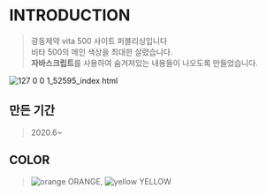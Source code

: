 # INTRODUCTION
> 광동제약 vita 500 사이트 퍼블리싱입니다<br>
> 비타 500의 메인 색상을 최대한 살렸습니다.<br>
> <b>자바스크립트</b>를 사용하여 숨겨져있는 내용들이 나오도록 만들었습니다.

![127 0 0 1_52595_index html](https://user-images.githubusercontent.com/58199479/83942498-dbee2200-a82e-11ea-812a-bc97103d3e0b.png)

## 만든 기간
> 2020.6~
## COLOR
> ![orange](https://user-images.githubusercontent.com/58199479/83949416-9ba69800-a85e-11ea-9c29-609d0e8a9191.PNG) ORANGE, 
![yellow](https://user-images.githubusercontent.com/58199479/83949417-9c3f2e80-a85e-11ea-8f6a-aa95220b9ef2.PNG) YELLOW

